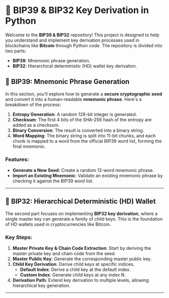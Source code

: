 # 📜 BIP39 & BIP32 Key Derivation in Python

Welcome to the **BIP39 & BIP32** repository! This project is designed to help you understand and implement key derivation processes used in blockchains like **Bitcoin** through Python code. The repository is divided into two parts:

- **BIP39**: Mnemonic phrase generation.
- **BIP32**: Hierarchical deterministic (HD) wallet key derivation.

## 🔐 BIP39: Mnemonic Phrase Generation

In this section, you’ll explore how to generate a **secure cryptographic seed** and convert it into a human-readable **mnemonic phrase**. Here's a breakdown of the process:

1. **Entropy Generation**: A random 128-bit integer is generated.
2. **Checksum**: The first 4 bits of the SHA-256 hash of the entropy are added as a checksum.
3. **Binary Conversion**: The result is converted into a binary string.
4. **Word Mapping**: The binary string is split into 11-bit chunks, and each chunk is mapped to a word from the official BIP39 word list, forming the final mnemonic.
   
### Features:
- **Generate a New Seed**: Create a random 12-word mnemonic phrase.
- **Import an Existing Mnemonic**: Validate an existing mnemonic phrase by checking it against the BIP39 word list.

---

## 🔑 BIP32: Hierarchical Deterministic (HD) Wallet

The second part focuses on implementing **BIP32 key derivation**, where a single master key can generate a family of child keys. This is the foundation of HD wallets used in cryptocurrencies like Bitcoin.

### Key Steps:
1. **Master Private Key & Chain Code Extraction**: Start by deriving the master private key and chain code from the seed.
2. **Master Public Key**: Generate the corresponding master public key.
3. **Child Key Derivation**: Derive child keys at specific indices.
   - **Default Index**: Derive a child key at the default index.
   - **Custom Index**: Generate child keys at any index N.
4. **Derivation Path**: Extend key derivation to multiple levels, allowing hierarchical key generation.

---
